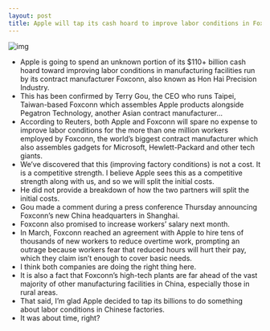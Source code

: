 ```yaml
---
layout: post
title: Apple will tap its cash hoard to improve labor conditions in Foxconn plants
---
```

![img](http://media.idownloadblog.com/wp-content/uploads/2012/04/foxconn-factory.jpg)
* Apple is going to spend an unknown portion of its $110+ billion cash hoard toward improving labor conditions in manufacturing facilities run by its contract manufacturer Foxconn, also known as Hon Hai Precision Industry.
* This has been confirmed by Terry Gou, the CEO who runs Taipei, Taiwan-based Foxconn which assembles Apple products alongside Pegatron Technology, another Asian contract manufacturer…
* According to Reuters, both Apple and Foxconn will spare no expense to improve labor conditions for the more than one million workers employed by Foxconn, the world’s biggest contract manufacturer which also assembles gadgets for Microsoft, Hewlett-Packard and other tech giants.
* We’ve discovered that this (improving factory conditions) is not a cost. It is a competitive strength. I believe Apple sees this as a competitive strength along with us, and so we will split the initial costs.
* He did not provide a breakdown of how the two partners will split the initial costs.
* Gou made a comment during a press conference Thursday announcing Foxconn’s new China headquarters in Shanghai.
* Foxconn also promised to increase workers’ salary next month.
* In March, Foxconn reached an agreement with Apple to hire tens of thousands of new workers to reduce overtime work, prompting an outrage because workers fear that reduced hours will hurt their pay, which they claim isn’t enough to cover basic needs.
* I think both companies are doing the right thing here.
* It is also a fact that Foxconn’s high-tech plants are far ahead of the vast majority of other manufacturing facilities in China, especially those in rural areas.
* That said, I’m glad Apple decided to tap its billions to do something about labor conditions in Chinese factories.
* It was about time, right?

